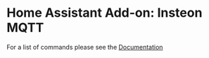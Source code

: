 # Home Assistant Add-on: Insteon MQTT

For a list of commands please see the
[Documentation](https://github.com/TD22057/insteon-mqtt/blob/master/docs/mqtt.md)
